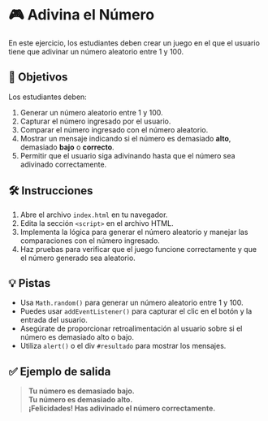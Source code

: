 # 🎮 Adivina el Número

En este ejercicio, los estudiantes deben crear un juego en el que el usuario tiene que adivinar un número aleatorio entre 1 y 100.

## 🎯 Objetivos

Los estudiantes deben:

1. Generar un número aleatorio entre 1 y 100.
2. Capturar el número ingresado por el usuario.
3. Comparar el número ingresado con el número aleatorio.
4. Mostrar un mensaje indicando si el número es demasiado **alto**, demasiado **bajo** o **correcto**.
5. Permitir que el usuario siga adivinando hasta que el número sea adivinado correctamente.

## 🛠️ Instrucciones

1. Abre el archivo `index.html` en tu navegador.
2. Edita la sección `<script>` en el archivo HTML.
3. Implementa la lógica para generar el número aleatorio y manejar las comparaciones con el número ingresado.
4. Haz pruebas para verificar que el juego funcione correctamente y que el número generado sea aleatorio.

## 💡 Pistas

- Usa `Math.random()` para generar un número aleatorio entre 1 y 100.
- Puedes usar `addEventListener()` para capturar el clic en el botón y la entrada del usuario.
- Asegúrate de proporcionar retroalimentación al usuario sobre si el número es demasiado alto o bajo.
- Utiliza `alert()` o el div `#resultado` para mostrar los mensajes.

## ✅ Ejemplo de salida

> **Tu número es demasiado bajo.**  
> **Tu número es demasiado alto.**  
> **¡Felicidades! Has adivinado el número correctamente.**